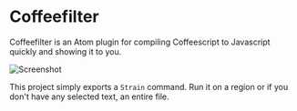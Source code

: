 # Coffeefilter

Coffeefilter is an Atom plugin for compiling Coffeescript to Javascript quickly
and showing it to you.

![Screenshot](https://dl.dropboxusercontent.com/s/37wrxsx8sznn15d/2014-12-27%20at%204.20%20AM%202x.png?dl=0)

This project simply exports a `Strain` command. Run it on a region or if you
don't have any selected text, an entire file.
